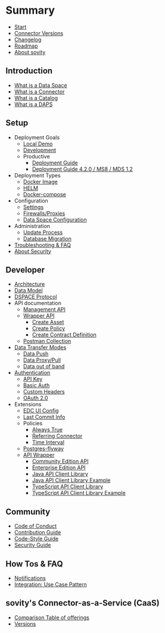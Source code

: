 # Summary

* [Start](./README.md)
* [Connector Versions](./launchers/README.md)
* [Changelog](./CHANGELOG.md)
* [Roadmap](./docs/gitbook/roadmap.md)
* [About sovity](https://sovity.de/en/sovity-en/)

## Introduction
* [What is a Data Space](./docs/gitbook/what_is_a_dataspace.md)
* [What is a Connector](./docs/gitbook/what_is_a_connector.md)
* [What is a Catalog](./docs/gitbook/what_is_a_catalog.md)
* [What is a DAPS](./docs/gitbook/what_is_a_daps.md)

## Setup
* Deployment Goals
    * [Local Demo](./docs/deployment-guide/goals/local-demo)
    * [Development](./docs/deployment-guide/goals/development)
    * Productive
        * [Deployment Guide](./docs/deployment-guide/goals/production)
        * [Deployment Guide 4.2.0 / MS8 / MDS 1.2](docs/deployment-guide/goals/production/4.2.0/README.md)
* Deployment Types
    * [Docker Image](./docs/gitbook/docker_image.md)
    * [HELM](./docs/gitbook/helm.md)
    * [Docker-compose](./docs/gitbook/docker-compose.md)
* Configuration
    * [Settings](./docs/gitbook/settings.md)
    * [Firewalls/Proxies](./docs/gitbook/firewall_proxies.md)
    * [Data Space Configuration](./docs/gitbook/data_space_configuration.md)
* Administration
    * [Update Process](./docs/gitbook/update_process.md)
    * [Database Migration](./extensions/postgres-flyway/README.md)
* [Troubleshooting & FAQ](./docs/gitbook/troubleshooting_faq.md)
* [About Security](./docs/gitbook/about_security.md)

## Developer
* [Architecture](./docs/gitbook/architecture.md)
* [Data Model](./docs/gitbook/data_model.md)
* [DSPACE Protocol](https://docs.internationaldataspaces.org/ids-knowledgebase/v/dataspace-protocol/overview/readme)
* API documentation
    * [Management API](./docs/gitbook/management_api.md)
    * [Wrapper API](./docs/gitbook/wrapper_api.md)
        * [Create Asset](./docs/gitbook/create_asset.md)
        * [Create Policy](./docs/gitbook/create_policy.md)
        * [Create Contract Definition](./docs/gitbook/create_contract_definition.md)
    * [Postman Collection](./docs/gitbook/postman_collection.md)
* [Data Transfer Modes](./docs/getting-started/documentation/data-transfer-methods.md)
    * [Data Push](./docs/gitbook/data_push.md)
    * [Data Proxy/Pull](./docs/getting-started/documentation/pull-data-transfer.md)
    * [Data out of band](./docs/gitbook/data_out_of_band.md)
* [Authentication](./docs/gitbook/authentication.md)
    * [API Key](./docs/gitbook/api_key.md)
    * [Basic Auth](./docs/gitbook/basic_auth.md)
    * [Custom Headers](./docs/gitbook/custom_headers.md)
    * [OAuth 2.0](./docs/getting-started/documentation/oauth-data-address.md)
* Extensions
    * [EDC UI Config](./extensions/edc-ui-config/README.md)
    * [Last Commit Info](./extensions/last-commit-info/README.md)
    * Policies
        * [Always True](./extensions/policy-always-true/README.md)
        * [Referring Connector](./extensions/policy-referring-connector/README.md)
        * [Time Interval](./extensions/policy-time-interval/README.md)
    * [Postgres-flyway](./docs/gitbook/postgres_flyway.md)
    * [API Wrapper](./extensions/wrapper/README.md)
        * [Community Edition API](./extensions/wrapper/wrapper-api/README.md)
        * [Enterprise Edition API](./extensions/wrapper/wrapper-ee-api/README.md)
        * [Java API Client Library](./extensions/wrapper/clients/java-client/README.md)
        * [Java API Client Library Example](./extensions/wrapper/clients/java-client-example/README.md)
        * [TypeScript API Client Library](./extensions/wrapper/clients/typescript-client/README.md)
        * [TypeScript API Client Library Example](./extensions/wrapper/clients/typescript-client-example/README.md)

## Community
* [Code of Conduct](./CODE_OF_CONDUCT.md)
* [Contribution Guide](./CONTRIBUTING.md)
* [Code-Style Guide](./STYLEGUIDE.md)
* [Security Guide](./SECURITY.md)

## How Tos & FAQ
* [Notifications](./docs/gitbook/notifications.md)
* [Integration: Use Case Pattern](./docs/gitbook/integration_use_case_pattern.md)

## sovity's Connector-as-a-Service (CaaS)
* [Comparison Table of offerings](./docs/gitbook/comparison_table_of_offerings.md)
* [Versions](./docs/gitbook/versions.md)
